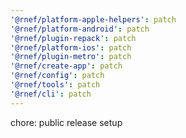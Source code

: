 ```yaml
---
'@rnef/platform-apple-helpers': patch
'@rnef/platform-android': patch
'@rnef/plugin-repack': patch
'@rnef/platform-ios': patch
'@rnef/plugin-metro': patch
'@rnef/create-app': patch
'@rnef/config': patch
'@rnef/tools': patch
'@rnef/cli': patch
---
```


chore: public release setup
